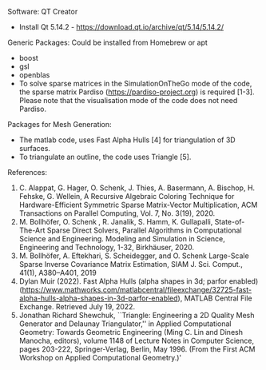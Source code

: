 Software:
QT Creator
- Install Qt 5.14.2 - https://download.qt.io/archive/qt/5.14/5.14.2/

Generic Packages:
Could be installed from Homebrew or apt
- boost
- gsl
- openblas
- To solve sparse matrices in the SimulationOnTheGo mode of the code, the sparse matrix Pardiso (https://pardiso-project.org) is required [1-3]. Please note that the visualisation mode of the code does not need Pardiso.

Packages for Mesh Generation:
   - The matlab code, uses Fast Alpha Hulls [4] for triangulation of 3D surfaces.
   - To triangulate an outline, the code uses Triangle [5].


References:
1. C. Alappat, G. Hager, O. Schenk, J. Thies, A. Basermann, A. Bischop, H. Fehske, G. Wellein, A Recursive Algebraic Coloring Technique for Hardware-Efficient Symmetric Sparse Matrix-Vector Multiplication, ACM Transactions on Parallel Computing, Vol. 7, No. 3(19), 2020.
2. M. Bollhöfer, O. Schenk , R. Janalik, S. Hamm, K. Gullapalli, State-of-The-Art Sparse Direct Solvers, Parallel Algorithms in Computational Science and Engineering. Modeling and Simulation in Science, Engineering and Technology, 1-32, Birkhäuser, 2020.
3. M. Bollhöfer, A. Eftekhari, S. Scheidegger, and O. Schenk Large-Scale Sparse Inverse Covariance Matrix Estimation, SIAM J. Sci. Comput., 41(1), A380–A401, 2019
4. Dylan Muir (2022). Fast Alpha Hulls (alpha shapes in 3d; parfor enabled) (https://www.mathworks.com/matlabcentral/fileexchange/32725-fast-alpha-hulls-alpha-shapes-in-3d-parfor-enabled), MATLAB Central File Exchange. Retrieved July 19, 2022.
5. Jonathan Richard Shewchuk, ``Triangle:  Engineering a 2D Quality Mesh Generator and Delaunay Triangulator,'' in Applied Computational Geometry: Towards Geometric Engineering (Ming C. Lin and Dinesh Manocha, editors), volume 1148 of Lecture Notes in Computer Science, pages 203-222, Springer-Verlag, Berlin, May 1996.  (From the First ACM Workshop on Applied Computational Geometry.)'
